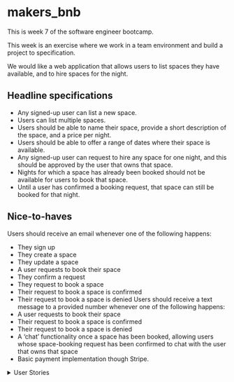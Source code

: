 # makers_bnb
This is week 7 of the software engineer bootcamp.

This week is an exercise where we work in a team environment and build a project to specification.

We would like a web application that allows users to list spaces they have available, and to hire spaces for the night.

## Headline specifications
 - Any signed-up user can list a new space.
 - Users can list multiple spaces.
 - Users should be able to name their space, provide a short description of the space, and a price per night.
 - Users should be able to offer a range of dates where their space is available.
 - Any signed-up user can request to hire any space for one night, and this should be approved by the user that owns that space.
 - Nights for which a space has already been booked should not be available for users to book that space.
 - Until a user has confirmed a booking request, that space can still be booked for that night.
## Nice-to-haves
Users should receive an email whenever one of the following happens:
 - They sign up
 - They create a space
 - They update a space
 - A user requests to book their space
 - They confirm a request
 - They request to book a space
 - Their request to book a space is confirmed
 - Their request to book a space is denied
Users should receive a text message to a provided number whenever one of the following happens:
 - A user requests to book their space
 - Their request to book a space is confirmed
 - Their request to book a space is denied
 - A ‘chat’ functionality once a space has been booked, allowing users whose space-booking request has been confirmed to chat with the user that owns that space
 - Basic payment implementation though Stripe.

 <details>
<summary>User Stories</summary>
<br>
As a prospective user,
So that I can use the service,
I want to be able to create an account by signing up to the service.

As a signed up user,
So that I can advertise my property,
I want to be able to add my property to the website.

As a User,
In order to rent out more than one property,
I want to be able to list multiple properties on the website.

As a User,
So that my property is easily identified,
I want to be able to give my property a name.

As a User,
So that customers know about my property,
I want to be able to give a short description of my property.

As a User,
So that customers know how much the fee is to hire,
I want to be able to list a price per night.

As an owner of a space
To allow bookers to view up to date availability
I want to be able to show a calendar of availability

As a signed-up user
To let an owner know I’m interested in hiring their space,
I want to be able to send a request for any space for one night

As an owner
To know when someone is interested in booking my space
I want to receive requests from signed-up users

As an owner
To have control over who stays in my space
I want to approve bookings before they are confirmed

</details>
